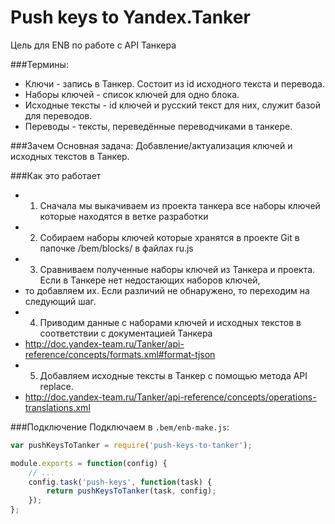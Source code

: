 # Push keys to Yandex.Tanker
Цель для ENB по работе с API Танкера


###Термины:
* Ключи - запись в Танкер. Состоит из id исходного текста и перевода.
* Наборы ключей - список ключей для одно блока.
* Исходные тексты - id ключей и русский текст для них, служит базой для переводов.
* Переводы - тексты, переведённые переводчиками в танкере.

###Зачем
Основная задача: Добавление/актуализация ключей и исходных текстов в Танкер.

###Как это работает
* 1. Сначала мы выкачиваем из проекта танкера все наборы ключей которые находятся в ветке разработки
* 2. Собираем наборы ключей которые хранятся в проекте Git в папочке /bem/blocks/ в файлах ru.js
* 3. Сравниваем полученные наборы ключей из Танкера и проекта. Если в Танкере нет недостающих наборов ключей,
* то добавляем их. Если различий не обнаружено, то переходим на следующий шаг.
* 4. Приводим данные с наборами ключей и исходных текстов в соответствии с документацией Танкера
* http://doc.yandex-team.ru/Tanker/api-reference/concepts/formats.xml#format-tjson
* 5. Добавляем исходные тексты в Танкер с помощью метода API replace.
* http://doc.yandex-team.ru/Tanker/api-reference/concepts/operations-translations.xml


###Подключение
Подключаем в `.bem/enb-make.js`:
```javascript
var pushKeysToTanker = require('push-keys-to-tanker');

module.exports = function(config) {
	// ...
	config.task('push-keys', function(task) {
		return pushKeysToTanker(task, config);
	});
};
```
